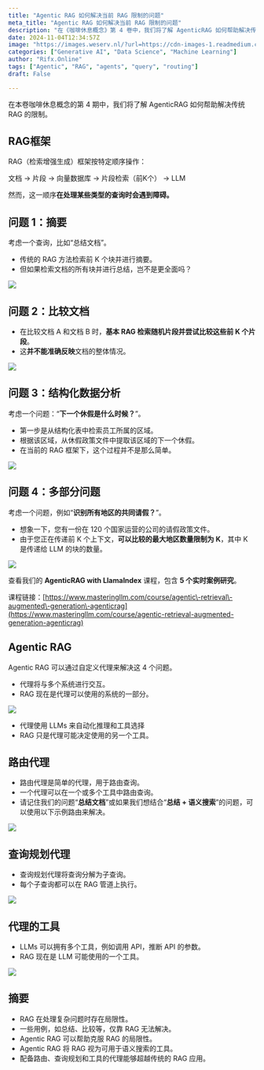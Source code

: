 ```yaml
---
title: "Agentic RAG 如何解决当前 RAG 限制的问题"
meta_title: "Agentic RAG 如何解决当前 RAG 限制的问题"
description: "在《咖啡休息概念》第 4 卷中，我们将了解 AgenticRAG 如何帮助解决传统 RAG 的局限性。"
date: 2024-11-04T12:34:57Z
image: "https://images.weserv.nl/?url=https://cdn-images-1.readmedium.com/v2/resize:fit:800/1*abCDtDjfKZDJzginIc1UPA.png"
categories: ["Generative AI", "Data Science", "Machine Learning"]
author: "Rifx.Online"
tags: ["Agentic", "RAG", "agents", "query", "routing"]
draft: False

---
```


在本卷咖啡休息概念的第 4 期中，我们将了解 AgenticRAG 如何帮助解决传统 RAG 的限制。

## RAG框架

RAG（检索增强生成）框架按特定顺序操作：

文档 \-\> 片段 \-\> 向量数据库 \-\> 片段检索（前K个） \-\> LLM

然而，这一顺序**在处理某些类型的查询时会遇到障碍。**



## 问题 1：摘要

考虑一个查询，比如“总结文档”。

* 传统的 RAG 方法检索前 K 个块并进行摘要。
* 但如果检索文档的所有块并进行总结，岂不是更全面吗？

![](https://images.weserv.nl/?url=https://cdn-images-1.readmedium.com/v2/resize:fit:800/1*gIb0RNALIItt4UmyVfPRZg.png)

## 问题 2：比较文档

* 在比较文档 A 和文档 B 时，**基本 RAG 检索随机片段并尝试比较这些前 K 个片段**。
* 这**并不能准确反映**文档的整体情况。

![](https://images.weserv.nl/?url=https://cdn-images-1.readmedium.com/v2/resize:fit:800/1*pJuKlKx1unDAvKmmp_1Rlg.png)

## 问题 3：结构化数据分析

考虑一个问题：“**下一个休假是什么时候？**”。

* 第一步是从结构化表中检索员工所属的区域。
* 根据该区域，从休假政策文件中提取该区域的下一个休假。
* 在当前的 RAG 框架下，这个过程并不是那么简单。

![](https://images.weserv.nl/?url=https://cdn-images-1.readmedium.com/v2/resize:fit:800/1*XZuMz9EXtb_m28l4Ox27lQ.png)

## 问题 4：多部分问题

考虑一个问题，例如“**识别所有地区的共同请假？**”。

* 想象一下，您有一份在 120 个国家运营的公司的请假政策文件。
* 由于您正在传递前 K 个上下文，**可以比较的最大地区数量限制为 K**，其中 K 是传递给 LLM 的块的数量。

![](https://images.weserv.nl/?url=https://cdn-images-1.readmedium.com/v2/resize:fit:800/1*l0FY6rI_UK9k9TW-nEJO7w.png)

查看我们的 **AgenticRAG with LlamaIndex** 课程，包含 **5 个实时案例研究**。

课程链接：[https://www.masteringllm.com/course/agentic\-retrieval\-augmented\-generation\-agenticrag](https://www.masteringllm.com/course/agentic-retrieval-augmented-generation-agenticrag)

## Agentic RAG

Agentic RAG 可以通过自定义代理来解决这 4 个问题。

* 代理将与多个系统进行交互。
* RAG 现在是代理可以使用的系统的一部分。

![](https://images.weserv.nl/?url=https://cdn-images-1.readmedium.com/v2/resize:fit:800/1*Su8LiYNG4lv4jvuCQAhYdg.png)

* 代理使用 LLMs 来自动化推理和工具选择
* RAG 只是代理可能决定使用的另一个工具。

## 路由代理

* 路由代理是简单的代理，用于路由查询。
* 一个代理可以在一个或多个工具中路由查询。
* 请记住我们的问题“**总结文档**”或如果我们想结合“**总结 \+ 语义搜索**”的问题，可以使用以下示例路由来解决。

![](https://images.weserv.nl/?url=https://cdn-images-1.readmedium.com/v2/resize:fit:800/1*43Y9jlYoXDb0BbUoYCcKrg.png)

## 查询规划代理

* 查询规划代理将查询分解为子查询。
* 每个子查询都可以在 RAG 管道上执行。

![](https://images.weserv.nl/?url=https://cdn-images-1.readmedium.com/v2/resize:fit:800/1*32Ng2zpxNWXhQZ3CaLcFeA.png)

## 代理的工具

* LLMs 可以拥有多个工具，例如调用 API，推断 API 的参数。
* RAG 现在是 LLM 可能使用的一个工具。

![](https://images.weserv.nl/?url=https://cdn-images-1.readmedium.com/v2/resize:fit:800/1*Z1viCXkfah_5JJM2Ty6Kjw.png)

## 摘要

* RAG 在处理复杂问题时存在局限性。
* 一些用例，如总结、比较等，仅靠 RAG 无法解决。
* Agentic RAG 可以帮助克服 RAG 的局限性。
* Agentic RAG 将 RAG 视为可用于语义搜索的工具。
* 配备路由、查询规划和工具的代理能够超越传统的 RAG 应用。


